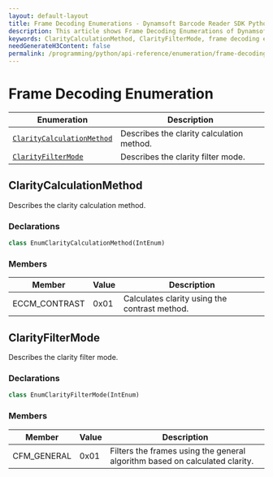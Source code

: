 ```yaml
---
layout: default-layout
title: Frame Decoding Enumerations - Dynamsoft Barcode Reader SDK Python Edition
description: This article shows Frame Decoding Enumerations of Dynamsoft Barcode Reader.
keywords: ClarityCalculationMethod, ClarityFilterMode, frame decoding enumeration, enumeration
needGenerateH3Content: false
permalink: /programming/python/api-reference/enumeration/frame-decoding-enums.html
---
```



# Frame Decoding Enumeration

| Enumeration | Description |
|-------------|-------------|
| [`ClarityCalculationMethod`](#claritycalculationmethod) | Describes the clarity calculation method. |
| [`ClarityFilterMode`](#clarityfiltermode) | Describes the clarity filter mode. |
  

## ClarityCalculationMethod
Describes the clarity calculation method.

### Declarations




```python
class EnumClarityCalculationMethod(IntEnum)
```



### Members

| Member | Value | Description |
| --------------------------  | ----- | ----------- |
| ECCM_CONTRAST | 0x01 | Calculates clarity using the contrast method. |



## ClarityFilterMode

Describes the clarity filter mode.

### Declarations




```python
class EnumClarityFilterMode(IntEnum)
```



### Members

| Member | Value | Description |
| --------------------------  | ----- | ----------- |
| CFM_GENERAL | 0x01 | Filters the frames using the general algorithm based on calculated clarity. |
